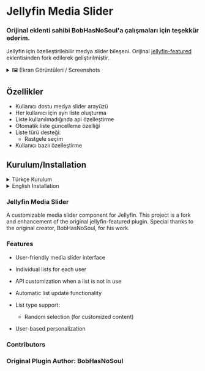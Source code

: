 # Jellyfin Media Slider


### Orijinal eklenti sahibi BobHasNoSoul'a çalışmaları için teşekkür ederim.

Jellyfin için özelleştirilebilir medya slider bileşeni. Orijinal [jellyfin-featured](https://github.com/BobHasNoSoul/jellyfin-featured) eklentisinden fork edilerek geliştirilmiştir.

<details>
<summary>🖼️ Ekran Görüntüleri / Screenshots </summary>

## Kompakt Görünüm / Compact View

![kompak1](https://github.com/user-attachments/assets/8064fc83-1b14-4315-b254-678f1706ee18)

![kompak2](https://github.com/user-attachments/assets/54f145d0-8799-4fb2-abf5-b7394c358909)

## Tam Ekran / Full Screen

![full1](https://github.com/user-attachments/assets/8afefa71-2a38-4338-85e3-6c6450f0cfab)

![full2](https://github.com/user-attachments/assets/1d368599-9b0f-45c1-86f7-1e8420edbf19)

## Ayarlar Sayfası / Settings Page

![settings](https://github.com/user-attachments/assets/e8228f2f-1a6e-4bef-89d1-202655fa1dc4)


 </details>


## Özellikler

- Kullanıcı dostu medya slider arayüzü
- Her kullanıcı için ayrı liste oluşturma
- Liste kullanılmadığında api özelleştirme
- Otomatik liste güncelleme özelliği
- Liste türü desteği:
  - Rastgele seçim
- Kullanıcı bazlı özelleştirme
  
## Kurulum/Installation
<details>
<summary> Türkçe Kurulum </summary>

### Windows için

İndirdiğiniz sıkıştırılmış klasörü herhangi boş bir klasöre çıkarıp ``` install.bat ``` betiğini yönetici olarak çalıştırın ve tarayıcı çerezlerini birkaç kez temizleyin.

### Yüklemeyi Kaldırma

``` uninstall.bat ``` betiğini yönetici olarak çalıştırın.


### Linux için

``` git clone https://github.com/G-grbz/Jellyfin-Media-Slider ```

``` cd Jellyfin-Media-Slider ```

### Kurulum scriptini çalıştırın:

``` sudo chmod +x install.sh && sudo ./install.sh ```

### Tarayıcı çerezlerini temizleyin.

### Liste Güncelleme Scripti

listUpdate klasöründeki script belirli aralıklarla kullanıcı listelerini günceller.

### Gerekli Ayarlar
.env dosyasını düzenleyerek gerekli bilgileri girin.

### Script Seçenekleri
'updateList'	içerikleri rastgele listeler
( değerleri değiştirmek için /modules/listConfig.json el ile yapılandırılmalı ve script yeniden başlatılmalıdır.

Detaylı açıklamalar;

``` itemLimit: ``` Slider'da gösterilecek maksimum öğe sayısı

``` garantiLimit: ``` Her içerik türünden garanti edilecek minimum öğe sayısı

``` listLimit: ``` Önceki listelerin saklanacağı maksimum sayı (tekrarları önlemek için)

``` listRefresh": ``` "Listenin yenilenme aralığı (milisaniye - 300000ms = 5 dakika)

``` listcustomQueryString: ``` Jellyfin API'si için özel sorgu parametreleri)

# Script Çalıştırma

### list ve listUpdate klasörüne okuma yazma izni verin

``` sudo chmod -R a+rw /usr/share/jellyfin/web/slider/list && sudo chmod -R a+rw /usr/share/jellyfin/web/slider/listUpdate ```

### Gerekli bağımlılıkları yükleyin:

``` cd /usr/share/jellyfin/web/slider/listUpdate && npm install dotenv node-fetch ```

### scripti çalıştırın:

``` node updateList.mjs ```

### Yüklemeyi Kaldırma

``` sudo chmod +x /usr/share/jellyfin/web/slider/uninstall.sh && sudo sh /usr/share/jellyfin/web/slider/uninstall.sh ```
</details>

<details>
<summary> English Installation</summary>

### For Windows
Extract the downloaded compressed folder to any empty folder, then run the ``` install.bat ``` file as administrator and clear your browser cookies a few times.

### Uninstalling
Run the script ``` uninstall.bat ``` as administrator.

### For Linux

``` git clone https://github.com/G-grbz/Jellyfin-Media-Slider ```

``` cd Jellyfin-Media-Slider ```

### Run the installation script:

``` sudo chmod +x install.sh && sudo ./install.sh ```

### Clear browser cookies to ensure the changes take effect.

## List Update Script

The script in the listUpdate folder updates user lists at specific intervals.

### Required Settings

Edit the .env file and insert the necessary information.

### Script Options

'updateList' lists the contents randomly
( /modules/listConfig.json needs to be configured manually and the script needs to be restarted for the changes to take effect.

Detailed explanations;

``` itemLimit: ``` Maximum number of items to show in slider

``` garantiLimit: ``` Minimum guaranteed items per content type (Movie/Series/BoxSet)

``` listLimit: ``` Max number of previous lists to store (prevent duplicates)

``` listRefresh: ``` Refresh interval in milliseconds (300000ms = 5 minutes)

```  listcustomQueryString: ``` Custom query parameters for Jellyfin API )

### Running the Script

### Give read-write permission to the list and listUpdate folder

``` sudo chmod -R a+rw /usr/share/jellyfin/web/slider/list && sudo chmod -R a+rw /usr/share/jellyfin/web/slider/listUpdate ```

### Install dependencies:

``` cd /usr/share/jellyfin/web/slider/listUpdate && npm install dotenv node-fetch ```

### Run the script:

``` node updateList.mjs ```

### Uninstallation

### To remove the installation, run:

``` sudo chmod +x /usr/share/jellyfin/web/slider/uninstall.sh && sudo sh /usr/share/jellyfin/web/slider/uninstall.sh ``` </details>

### Jellyfin Media Slider

A customizable media slider component for Jellyfin. This project is a fork and enhancement of the original jellyfin-featured plugin. Special thanks to the original creator, BobHasNoSoul, for his work.

### Features

- User-friendly media slider interface

- Individual lists for each user

- API customization when a list is not in use

- Automatic list update functionality

- List type support:

    - Random selection (for customized content)

- User-based personalization


### Contributors

### Original Plugin Author: BobHasNoSoul
